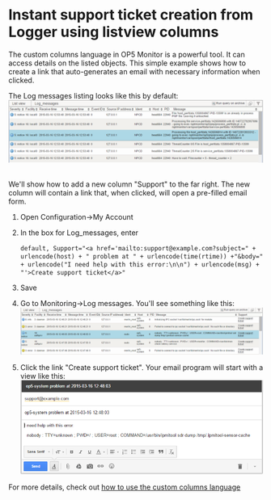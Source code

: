 # Instant support ticket creation from Logger using listview columns

The custom columns language in OP5 Monitor is a powerful tool. It can access details on the listed objects. This simple example shows how to create a link that auto-generates an email with necessary information when clicked.

The Log messages listing looks like this by default:
![](attachments/12977050/13271299.png) 

We'll show how to add a new column "Support" to the far right. The new column will contain a link that, when clicked, will open a pre-filled email form.

1.  Open Configuration-\>My Account
2.  In the box for Log_messages, enter

        default, Support="<a href='mailto:support@example.com?subject=" + urlencode(host) + " problem at " + urlencode(time(rtime)) +"&body=" + urlencode("I need help with this error:\n\n") + urlencode(msg) + "'>Create support ticket</a>" 

3.  Save
4.  Go to Monitoring-\>Log messages. You'll see something like this:
     ![](attachments/12977050/13271298.png)
5.  Click the link "Create support ticket". Your email program will start with a view like this:
     ![](attachments/12977050/13271300.png)

For more details, check out [how to use the custom columns language](https://kb.op5.com/display/GUI/Custom+columns+language+reference)

